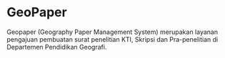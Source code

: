 # GeoPaper
Geopaper (Geography Paper Management System) merupakan layanan pengajuan pembuatan surat penelitian KTI, Skripsi dan Pra-penelitian di Departemen Pendidikan Geografi.
